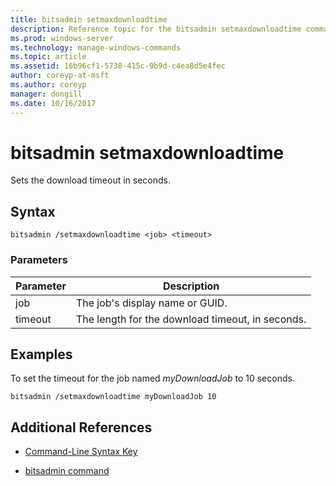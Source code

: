 ```yaml
---
title: bitsadmin setmaxdownloadtime
description: Reference topic for the bitsadmin setmaxdownloadtime command, which sets the download timeout in seconds.
ms.prod: windows-server
ms.technology: manage-windows-commands
ms.topic: article
ms.assetid: 16b96cf1-5738-415c-9b9d-c4ea8d5e4fec
author: coreyp-at-msft
ms.author: coreyp
manager: dongill
ms.date: 10/16/2017 
---
```


# bitsadmin setmaxdownloadtime

Sets the download timeout in seconds.

## Syntax

```
bitsadmin /setmaxdownloadtime <job> <timeout>
```

### Parameters

| Parameter | Description |
| --------- | ----------- |
| job | The job's display name or GUID. |
| timeout | The length for the download timeout, in seconds. |

## Examples

To set the timeout for the job named *myDownloadJob* to 10 seconds.

```
bitsadmin /setmaxdownloadtime myDownloadJob 10
```

## Additional References

- [Command-Line Syntax Key](command-line-syntax-key.md)

- [bitsadmin command](bitsadmin.md)
